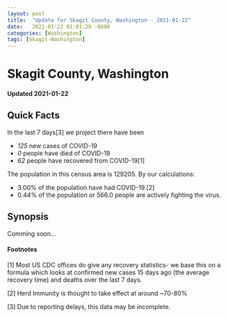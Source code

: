 ```yaml
---
layout: post
title:  "Update for Skagit County, Washington - 2021-01-22"
date:   2021-01-22 01:01:29 -0600
categories: [Washington]
tags: [Skagit-Washington]
---
```


# Skagit County, Washington
#### Updated 2021-01-22

## Quick Facts

In the last 7 days[3] we project there have been
- *125* new cases of COVID-19
- *0* people have died of COVID-19
- *62* people have recovered from COVID-19[1]

The population in this census area is 129205. By our calculations:
- 3.00% of the population have had COVID-19.[2]
- 0.44% of the population or 566.0 people are actively fighting the virus.

## Synopsis

Comming soon...


#### Footnotes

[1] Most US CDC offices do give any recovery statistics- we base this on a formula which looks at confirmed new cases
15 days ago (the average recovery time) and deaths over the last 7 days.

[2] Herd Immunity is thought to take effect at around ~70-80%

[3] Due to reporting delays, this data may be incomplete.
 
    